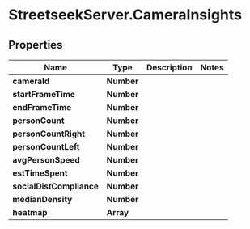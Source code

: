 # StreetseekServer.CameraInsights

## Properties

Name | Type | Description | Notes
------------ | ------------- | ------------- | -------------
**cameraId** | **Number** |  | 
**startFrameTime** | **Number** |  | 
**endFrameTime** | **Number** |  | 
**personCount** | **Number** |  | 
**personCountRight** | **Number** |  | 
**personCountLeft** | **Number** |  | 
**avgPersonSpeed** | **Number** |  | 
**estTimeSpent** | **Number** |  | 
**socialDistCompliance** | **Number** |  | 
**medianDensity** | **Number** |  | 
**heatmap** | **Array** |  | 


